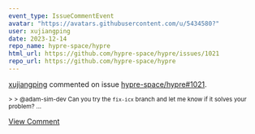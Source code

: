 ```yaml
---
event_type: IssueCommentEvent
avatar: "https://avatars.githubusercontent.com/u/5434580?"
user: xujiangping
date: 2023-12-14
repo_name: hypre-space/hypre
html_url: https://github.com/hypre-space/hypre/issues/1021
repo_url: https://github.com/hypre-space/hypre
---
```


<a href='https://github.com/xujiangping' target='_blank'>xujiangping</a> commented on issue <a href='https://github.com/hypre-space/hypre/issues/1021' target='_blank'>hypre-space/hypre#1021</a>.

<small>> > @adam-sim-dev Can you try the `fix-icx` branch and let me know if it solves your problem?...</small>

<a href='https://github.com/hypre-space/hypre/issues/1021' target='_blank'>View Comment</a>